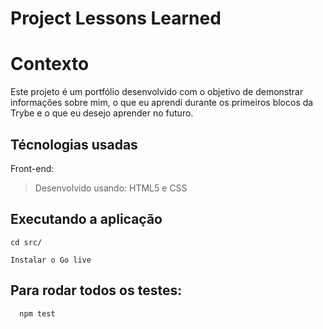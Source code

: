 # Project Lessons Learned

# Contexto
Este projeto é um portfólio desenvolvido com o objetivo de demonstrar informações sobre mim, o que eu aprendi durante os primeiros blocos da Trybe e o que eu desejo aprender no futuro.

## Técnologias usadas

Front-end: 
> Desenvolvido usando: HTML5 e CSS

## Executando a aplicação

  ```
  cd src/
  ```

  ```
  Instalar o Go live
  ```

## Para rodar todos os testes:

  ```
    npm test
  ```
